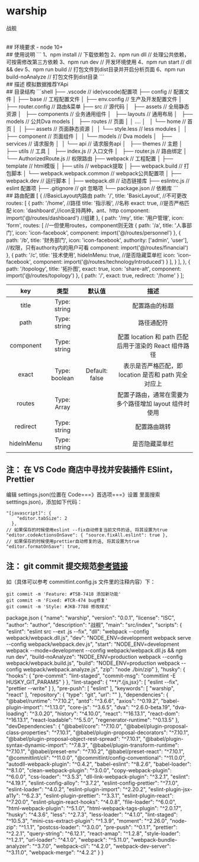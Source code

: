 # warship
战舰

</br>
## 环境要求
- node 10+

</br>
## 使用说明
```
1、npm install // 下载依赖包
2、npm run dll // 处理公共依赖，可按需修改第三方依赖
3、npm run dev // 开发环境使用
4、npm run start // dll && dev
5、npm run build // 打包文件到dist目录并开启分析页面
6、npm run build-noAnalyze // 打包文件到dist目录
```

</br>
## 描述
模拟数据推荐YApi

</br>
## 目录结构
```shell
├── .vscode                                    // ide(vscode)配置项
├── config                                     // 配置文件
│   ├── base                                   // 工程配置文件
│   ├── env.config                             // 生产及开发配置文件
│   ├── router.config                          // 路由&菜单
├── src                                        // 源代码
│   ├── assets                                 // 全局静态资源
│   ├── components                             // 业务通用组件
│   ├── layouts                                // 通用布局
│   ├── models                                 // 公共Dva models
│   ├── routes                                 // 页面
│   │   ....
│   │   └── home                               // 首页
│   │       ├── assets                         // 页面静态资源
│   │           └── style.less                 // less modules
│   │       ├── component                      // 页面组件
│   │       └── models                         // Dva models
│   ├── services                               // 请求服务
│   │   └── api                                // 请求服务api
│   ├── themes                                 // 主题
│   ├── utils                                  // 工具
│   ├── index.js                               // 入口文件
│   ├── router.js                              // 路由绑定
│   └── AuthorizedRoute.js                     // 权限路由
├── webpack                                    // 工程配置
│   ├── template                               // html模版
│   ├── utils                                  // webpack提取
│   ├── webpack.build                          // 打包脚本
│   └── webpack.webpack.common                 // webpack公共配置项
│   ├── webpack.dev                            // 运行脚本
│   ├── webpack.dll                            // 动态链接库
├── eslintrc.js                                // eslint 配置项
├── .gitignore                                 // git 忽略项
└── package.json                               // 依赖库
```

</br>
## 路由配置
[
    { //BasicLayout内路由
        path: '/',
        title: 'BasicLayout', //不可更改
        routes: [
            {
                path: '/home', //路径
                title: '指示板', //名称
                exact: true, //是否严格匹配
                icon: 'dashboard',//icon支持两种，ant、http
                component: import('@/routes/dashboard') //组建
            }, {
                path: '/my',
                title: '用户管理',
                icon: 'form',
                routes: [ //一但使用routes，component则无效
                    {
                        path: '/a',
                        title: '人事部门',
                        icon: 'icon-facebook',
                        component: import('@/routes/personnel')
                    },
                    {
                        path: '/b',
                        title: '财务部门',
                        icon: 'icon-facebook',
                        authority: ['admin', 'user'], //权限，只有authority内的用户可看
                        component: import('@/routes/financial')
                    },
                    {
                        path: '/c',
                        title: '技术使用',
                        hideInMenu: true, //是否隐藏菜单栏
                        icon: 'icon-facebook',
                        component: import('@/routes/technologyIntroduced')
                    }
                ],
            }
        ],
    },
    {
        path: '/topology',
        title: '拓扑图',
        exact: true,
        icon: 'share-alt',
        component: import('@/routes/topology')
    },
    { path: '/', exact: true, redirect: '/home' }
];

|    key     |     类型      |     默认值     |                          描述                          |
| :--------: | :-----------: | :------------: | :----------------------------------------------------: |
|   title    | Type: string  |                |                     配置路由的标题                     |
|    path    | Type: string  |                |                       路径通配符                       |
| component  | Type: string  |                | 配置 location 和 path 匹配后用于渲染的 React 组件路径  |
|   exact    | Type: boolean | Default: false |  表示是否严格匹配，即 location 是否和 path 完全对应上  |
|   routes   |  Type: Array  |                | 配置子路由，通常在需要为多个路径增加 layout 组件时使用 |
|  redirect  | Type: string  |                |                      配置路由跳转                      |
| hideInMenu | Type: string  |                |                     是否隐藏菜单栏                     |

## 注： 在 VS Code 商店中寻找并安装插件 ESlint，Prettier

编辑 settings.json(位置在 Code===》首选项===》设置 里面搜索 setttings.json)，添加如下代码：

```
"[javascript]": {
    "editor.tabSize": 2
  },
// 如果保存的时候使用eslint --fix自动修复当前文件的话, 将其设置为true
"editor.codeActionsOnSave": { "source.fixAll.eslint": true },
// 如果保存的时候使用prettier自动修复的话, 将其设置为true
"editor.formatOnSave": true,
```

## 注： git commit 提交规范[参考链接](https://github.com/conventional-changelog/commitlint)

如（具体可以参考 commitlint.config.js 文件里的注释内容）下：

```
git commit -m 'Feature: #TSB-7418 添加新功能'
git commit -m 'Fixed: #TCR-474 bug修复'
git commit -m 'Style: #JKB-7788 修改样式'
```


package.json
{
  "name": "warship",
  "version": "0.0.1",
  "license": "ISC",
  "author": "author",
  "description": "战舰",
  "main": "src/index",
  "scripts": {
    "eslint": "eslint src --ext .js --fix",
    "dll": "webpack --config webpack/webpack.dll.js",
    "dev": "NODE_ENV=development webpack serve --config webpack/webpack.dev.js",
    "start": "NODE_ENV=development webpack --mode=development --config webpack/webpack.dll.js && npm run dev",
    "build-noAnalyze": "NODE_ENV=production webpack --config webpack/webpack.build.js",
    "build": "NODE_ENV=production webpack --config webpack/webpack.analyze.js",
    "zip": "node ./bin/zip"
  },
  "husky": {
    "hooks": {
      "pre-commit": "lint-staged",
      "commit-msg": "commitlint -E HUSKY_GIT_PARAMS"
    }
  },
  "lint-staged": {
    "**/*.{js,jsx}": [
      "eslint --fix",
      "prettier --write"
    ]
  },
  "pre-push": [
    "eslint"
  ],
  "keywords": [
    "warship",
    "react"
  ],
  "repository": {
    "type": "git",
    "url": ""
  },
  "dependencies": {
    "@babel/runtime": "^7.10.2",
    "antd": "^3.6.6",
    "axios": "^0.19.2",
    "babel-plugin-import": "^1.13.0",
    "core-js": "^3.6.5",
    "dva": "^2.6.0-beta.19",
    "dva-loading": "^3.0.20",
    "history": "^4.10.0",
    "react": "^16.13.1",
    "react-dom": "^16.13.1",
    "react-loadable": "^5.5.0",
    "regenerator-runtime": "^0.13.5"
  },
  "devDependencies": {
    "@babel/core": "^7.10.0",
    "@babel/plugin-proposal-class-properties": "^7.10.1",
    "@babel/plugin-proposal-decorators": "^7.10.1",
    "@babel/plugin-proposal-object-rest-spread": "^7.10.1",
    "@babel/plugin-syntax-dynamic-import": "^7.8.3",
    "@babel/plugin-transform-runtime": "^7.10.1",
    "@babel/preset-env": "^7.10.2",
    "@babel/preset-react": "^7.10.1",
    "@commitlint/cli": "^11.0.0",
    "@commitlint/config-conventional": "^11.0.0",
    "autodll-webpack-plugin": "^0.4.2",
    "babel-eslint": "^8.2.6",
    "babel-loader": "^8.1.0",
    "clean-webpack-plugin": "^3.0.0",
    "copy-webpack-plugin": "^6.0.0",
    "css-loader": "^3.5.3",
    "dll-link-webpack-plugin": "^3.2.1",
    "eslint": "^4.19.1",
    "eslint-config-alloy": "^3.7.2",
    "eslint-config-prettier": "^7.1.0",
    "eslint-loader": "^4.0.2",
    "eslint-plugin-import": "^2.20.2",
    "eslint-plugin-jsx-a11y": "^6.2.3",
    "eslint-plugin-prettier": "^3.3.1",
    "eslint-plugin-react": "^7.20.0",
    "eslint-plugin-react-hooks": "^4.0.8",
    "file-loader": "^6.0.0",
    "html-webpack-plugin": "^5.1.0",
    "html-webpack-tags-plugin": "^2.0.17",
    "husky": "^4.3.6",
    "less": "^2.7.3",
    "less-loader": "^4.1.0",
    "lint-staged": "^10.5.3",
    "mini-css-extract-plugin": "^1.3.9",
    "moment": "^2.26.0",
    "node-zip": "^1.1.1",
    "postcss-loader": "^3.0.0",
    "pre-push": "^0.1.1",
    "prettier": "^2.2.1",
    "query-string": "^6.12.1",
    "react-amap": "^1.2.8",
    "style-loader": "^1.2.1",
    "url-loader": "^4.1.0",
    "webpack": "^5.11.0",
    "webpack-bundle-analyzer": "^3.7.0",
    "webpack-cli": "^4.2.0",
    "webpack-dev-server": "^3.11.0",
    "webpack-merge": "^4.2.2"
  }
}
